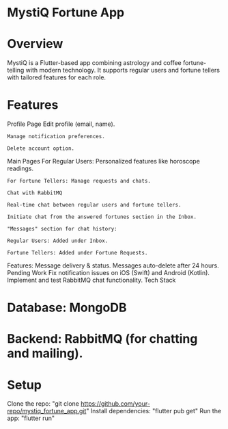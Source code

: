 # MystiQ Fortune App
# Overview
MystiQ is a Flutter-based app combining astrology and coffee fortune-telling with modern technology. It supports regular users and fortune tellers with tailored features for each role.

# Features
Profile Page
    Edit profile (email, name).
    
    Manage notification preferences.
    
    Delete account option.
    
Main Pages
    For Regular Users: Personalized features like horoscope readings.
    
    For Fortune Tellers: Manage requests and chats.
    
    Chat with RabbitMQ
    
    Real-time chat between regular users and fortune tellers.
    
    Initiate chat from the answered fortunes section in the Inbox.
    
    "Messages" section for chat history:
    
    Regular Users: Added under Inbox.
    
    Fortune Tellers: Added under Fortune Requests.
Features:
    Message delivery & status.
    Messages auto-delete after 24 hours.
    Pending Work
    Fix notification issues on iOS (Swift) and Android (Kotlin).
    Implement and test RabbitMQ chat functionality.
    Tech Stack
# Database: MongoDB
# Backend: RabbitMQ (for chatting and mailing).


# Setup
Clone the repo: "git clone https://github.com/your-repo/mystiq_fortune_app.git"
Install dependencies: "flutter pub get"
Run the app: "flutter run"

